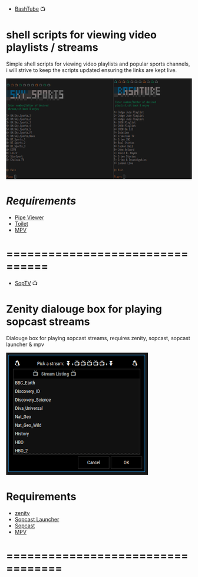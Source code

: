 * [BashTube](https://github.com/cirrusUK/bashtube/blob/master/bashtube.sh) 📺

shell scripts for viewing video playlists / streams
==============================  
Simple shell scripts for viewing video playlists and popular sports channels, i will strive to keep the scripts updated ensuring the links are kept live.

![screenshot](/screenshot.png)


*Requirements*
==============================  
* [Pipe Viewer](http://www.ivarch.com/programs/pv.shtml)
* [Toilet](http://caca.zoy.org/wiki/toilet)
* [MPV](https://mpv.io)
  
================================
============================
 
* [SopTV](https://github.com/cirrusUK/bashtube/blob/master/soptv) 📺

Zenity dialouge box for playing sopcast streams
============================== 
  Dialouge box for playing sopcast streams, requires zenity, sopcast, sopcast launcher & mpv

![soptv](/soptv.png)

Requirements
==============================  
* [zenity](https://help.gnome.org/users/zenity/stable/index.html.en)
* [Sopcast Launcher](https://github.com/jonian/sopcast-launcher)
* [Sopcast](http://www.sopcast.com/)
* [MPV](https://mpv.io)

==================================
==============================



